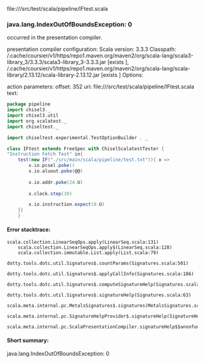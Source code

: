 file://<WORKSPACE>/src/test/scala/pipeline/IFtest.scala
### java.lang.IndexOutOfBoundsException: 0

occurred in the presentation compiler.

presentation compiler configuration:
Scala version: 3.3.3
Classpath:
<HOME>/.cache/coursier/v1/https/repo1.maven.org/maven2/org/scala-lang/scala3-library_3/3.3.3/scala3-library_3-3.3.3.jar [exists ], <HOME>/.cache/coursier/v1/https/repo1.maven.org/maven2/org/scala-lang/scala-library/2.13.12/scala-library-2.13.12.jar [exists ]
Options:



action parameters:
offset: 352
uri: file://<WORKSPACE>/src/test/scala/pipeline/IFtest.scala
text:
```scala
package pipeline
import chisel3._
import chisel3.util
import org.scalatest._
import chiseltest._

import chiseltest.experimental.TestOptionBuilder . _

class IFtest extends FreeSpec with ChiselScalatestTester {
"Instruction Fetch Test" in{
    test(new IF("./src/main/scala/pipeline/test.txt")){ x =>
        x.io.pcsel.poke()
        x.io.aluout.poke(@@)
        
        x.io.addr.poke(24.U)
        
        x.clock.step(10)

        x.io.instruction.expect(0.U)
    }}
    }
```



#### Error stacktrace:

```
scala.collection.LinearSeqOps.apply(LinearSeq.scala:131)
	scala.collection.LinearSeqOps.apply$(LinearSeq.scala:128)
	scala.collection.immutable.List.apply(List.scala:79)
	dotty.tools.dotc.util.Signatures$.countParams(Signatures.scala:501)
	dotty.tools.dotc.util.Signatures$.applyCallInfo(Signatures.scala:186)
	dotty.tools.dotc.util.Signatures$.computeSignatureHelp(Signatures.scala:94)
	dotty.tools.dotc.util.Signatures$.signatureHelp(Signatures.scala:63)
	scala.meta.internal.pc.MetalsSignatures$.signatures(MetalsSignatures.scala:17)
	scala.meta.internal.pc.SignatureHelpProvider$.signatureHelp(SignatureHelpProvider.scala:51)
	scala.meta.internal.pc.ScalaPresentationCompiler.signatureHelp$$anonfun$1(ScalaPresentationCompiler.scala:435)
```
#### Short summary: 

java.lang.IndexOutOfBoundsException: 0